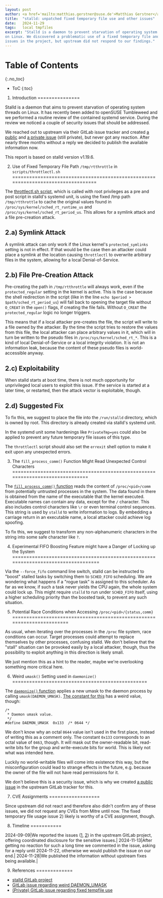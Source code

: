 ```yaml
---
layout: post
author: <a href='mailto:matthias.gerstner@suse.de'>Matthias Gerstner</a>
title:  "stalld: unpatched fixed temporary file use and other issues"
date:   2024-11-29
tags:   local tmpfiles
excerpt: "Stalld is a daemon to prevent starvation of operating system threads
on Linux. We discovered a problematic use of a fixed temporary file and other
issues in the project, but upstream did not respond to our findings."
---
```


Table of Contents
================
{:.no_toc}

* ToC
{:toc}

1) Introduction
===============

Stalld is a daemon that aims to prevent starvation of operating system threads
on Linux. It has recently been added to openSUSE Tumbleweed and we performed a
routine review of the contained systemd service. During the review we noticed a
couple of security issues that should be addressed.

We reached out to upstream via their GitLab issue tracker and created [a
public][daemon-mask-issue] and [a private issue][tempfile-issue] (still
private), but never got any reaction. After nearly three months without a
reply we decided to publish the available information now.

This report is based on stalld version v1.19.6.

2) Use of Fixed Temporary File Path `/tmp/rtthrottle` in `scripts/throttlectl.sh`
=================================================================================

The [throttlectl.sh script][code-throttlectl], which is called with root
privileges as a pre and post script in stalld's systemd unit, is using the
fixed /tmp path `/tmp/rtthrottle` to cache the original values found in
`/proc/sys/kernel/sched_rt_runtime_us` and
`/proc/sys/kernel/sched_rt_period_us`. This allows for a symlink attack and
a file pre-creation attack.

2.a) Symlink Attack
-------------------

A symlink attack can only work if the Linux kernel's `protected_symlinks`
setting is not in effect. If that would be the case then an attacker could
place a symlink at the location causing `throttlectl` to overwrite arbitrary
files in the system, allowing for a local Denial-of-Service.

2.b) File Pre-Creation Attack
----------------------------

Pre-creating the path in `/tmp/rtthrottle` will always work, even if the
`protected_regular` setting in the kernel is active. This is the case because
the shell redirection in the script (like in the line `echo $period >
$path/sched_rt_period_us`) will fall back to opening the target file without
`O_CREAT` in the `open()` flags, if creating the file fails. Without `O_CREAT`
the `protected_regular` logic no longer triggers.

This means that if a local attacker pre-creates the file, the script will write
to a file owned by the attacker. By the time the script tries to restore the
values from this file, the local attacker can place arbitrary values in it,
which will in turn be written to the pseudo files in
`/proc/sys/kernel/sched_rt_*`. This is a kind of local Denial-of-Service or a
local integrity violation. It is not an information leak, because the content
of these pseudo files is world-accessible anyway.

2.c) Exploitability
------------------

When stalld starts at boot time, there is not much opportunity for
unprivileged local users to exploit this issue. If the service is started at a
later time, or restarted, then the attack vector is exploitable, though.

2.d) Suggested Fix
-----------------

To fix this, we suggest to place the file into the `/run/stalld` directory,
which is owned by root. This directory is already created via stalld's systemd
unit.

In the systemd unit some hardenings like `PrivateTmp=yes` could also be
applied to prevent any future temporary file issues of this type.

The `throttlectl` script should also set the `errexit` shell option to make it
exit upon any unexpected errors.

3) The `fill_process_comm()` Function Might Read Unexpected Control Characters
==============================================================================

The [`fill_process_comm()` function][code-fill-process-comm] reads the content
of `/proc/<pid>/comm` from potentially untrusted processes in the system. The
data found in there is obtained from the name of the executable that the
kernel executed. Executable names can contain any data, except for the `/`
character. This also includes control characters like `\r` or even terminal
control sequences. This string is used by `stalld` to write information to
logs. By embedding a carriage return in an executable name, a local attacker
could achieve log spoofing.

To fix this, we suggest to transform any non-alphanumeric characters in the
string into some safe character like `?`.

4) Experimental FIFO Boosting Feature might have a Danger of Locking up the System
==================================================================================

Via the `--force_fifo` command line switch, stalld can be instructed to
"boost" stalled tasks by switching them to `SCHED_FIFO` scheduling. We are
wondering what happens if a "rogue task" is assigned to this scheduler. As far
as we know, if such a task never yields the CPU again, the whole system could
lock up. This might require `stalld` to run under `SCHED_FIFO` itself,
using a higher scheduling priority than the boosted task, to prevent any such
situation.

5) Potential Race Conditions when Accessing `/proc/<pid>/{status,comm}`
=======================================================================

As usual, when iterating over the processes in the `/proc` file system, race
conditions can occur. Target processes could attempt to replace themselves by
other processes, confusing stalld. We don't believe that the "stall" situation
can be provoked easily by a local attacker, though, thus the possibility to
exploit anything in this direction is likely small.

We just mention this as a hint to the reader, maybe we're overlooking something
more critical here.

6) Weird `umask()` Setting used in `daemonize()`
================================================

The [`daemonize()` function][code-daemonize] applies a new umask to the daemon
process by calling `umask(DAEMON_UMASK)`. [The constant for this][code-umask]
has a weird value, though:

```
/*
 * Daemon umask value.
 */
#define DAEMON_UMASK  0x133  /* 0644 */
```

We don't know why an octal `0644` value isn't used in the first place, instead
of writing this as a comment only. The constant `0x133` corresponds to an
octal value of `0463`, though. It will mask out the owner-readable bit,
read-write bits for the group and write-execute bits for world. This is likely
not what was intended here.

Luckily no world-writable files will come into existence this way, but the
misconfiguration could lead to strange effects in the future, e.g. because the
owner of the file will not have read permissions for it.

We don't believe this is a security issue, which is why we created [a public
issue][daemon-mask-issue] in the upstream GitLab tracker for this.

7) CVE Assignments
==================

Since upstream did not react and therefore also didn't confirm any of these
issues, we did not request any CVEs from Mitre until now. The fixed temporary
file usage issue 2) likely is worthy of a CVE assignment, though.

8) Timeline
===========

2024-09-09|We reported the issues ([1][daemon-mask-issue], [2][tempfile-issue]) in the upstream GitLab project, offering coordinated disclosure for the sensitive issues.|
2024-11-13|After getting no reaction for such a long time we commented in the issue, asking for a reply until 2024-11-22, otherwise we would publish the issue on our end.|
2024-11-28|We published the information without upstream fixes being available.|

9) References
=============

- [stalld GitLab project][stalld-gitlab]
- [GitLab issue regarding weird DAEMON\_UMASK][daemon-mask-issue]
- [(Private) GitLab issue regarding fixed tempfile use][tempfile-issue]

[stalld-gitlab]: https://gitlab.com/rt-linux-tools/stalld
[daemon-mask-issue]: https://gitlab.com/rt-linux-tools/stalld/-/issues/26
[tempfile-issue]: https://gitlab.com/rt-linux-tools/stalld/-/issues/25
[code-throttlectl]: https://gitlab.com/rt-linux-tools/stalld/-/blob/v1.19.6/scripts/throttlectl.sh#L13
[code-fill-process-comm]: https://gitlab.com/rt-linux-tools/stalld/-/blob/v1.19.6/src/utils.c?ref_type=tags#L54
[code-daemonize]: https://gitlab.com/rt-linux-tools/stalld/-/blob/v1.19.6/src/utils.c?ref_type=tags#L355
[code-umask]: https://gitlab.com/rt-linux-tools/stalld/-/blob/v1.19.6/src/stalld.h?ref_type=tags#L49
